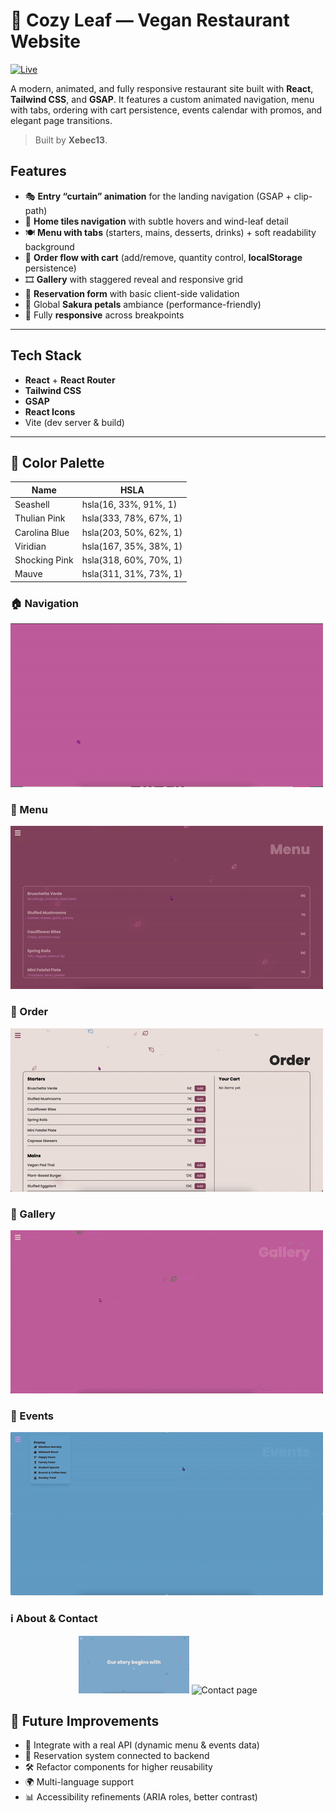 # 🌿 Cozy Leaf — Vegan Restaurant Website

[![Live](https://img.shields.io/badge/Live-Website-pink?style=for-the-badge&logo=vercel&logoColor=green)](https://cl-restaurant.netlify.app)

A modern, animated, and fully responsive restaurant site built with **React**, **Tailwind CSS**, and **GSAP**. It features a custom animated navigation, menu with tabs, ordering with cart persistence, events calendar with promos, and elegant page transitions.

> Built by **Xebec13**.


## Features

- 🎭 **Entry “curtain” animation** for the landing navigation (GSAP + clip-path)
- 🧭 **Home tiles navigation** with subtle hovers and wind-leaf detail
- 🍽️ **Menu with tabs** (starters, mains, desserts, drinks) + soft readability background
- 🛒 **Order flow with cart** (add/remove, quantity control, **localStorage** persistence)
- 🎞️ **Gallery** with staggered reveal and responsive grid
- 📝 **Reservation form** with basic client-side validation
- 🌸 Global **Sakura petals** ambiance (performance-friendly)
- 📱 Fully **responsive** across breakpoints

---

## Tech Stack

- **React** + **React Router**
- **Tailwind CSS** 
- **GSAP** 
- **React Icons**
- Vite (dev server & build)

---
## 🎨 Color Palette

| Name           | HSLA                  |
|----------------|-----------------------|
| Seashell       | hsla(16, 33%, 91%, 1) |
| Thulian Pink   | hsla(333, 78%, 67%, 1)|
| Carolina Blue  | hsla(203, 50%, 62%, 1)|
| Viridian       | hsla(167, 35%, 38%, 1)|
| Shocking Pink  | hsla(318, 60%, 70%, 1)|
| Mauve          | hsla(311, 31%, 73%, 1)|

### 🏠 Navigation
![Navigation](./src/assets/gifs/header.gif)

### 📖 Menu 
![Menu](./src/assets/gifs/menu.gif)

### 🛒 Order 
![Order](./src/assets/gifs/order.gif)

### 📸 Gallery 
![Gallery](./src/assets/gifs/gallery.gif)

### 📅 Events 
![Events](./src/assets/gifs/events.gif)

### ℹ️ About & Contact
<p align="center">
  <img src="./src/assets//gifs/about.png" alt="About page" width="35%" />
  <img src="./src/assets//gifs/contact.png" alt="Contact page" width="35%" />
</p>

## 🚀 Future Improvements

- 🔗 Integrate with a real API (dynamic menu & events data)  
- 📩 Reservation system connected to backend  
- 🛠️ Refactor components for higher reusability  
- 🌍 Multi-language support  
- 📊 Accessibility refinements (ARIA roles, better contrast)  
